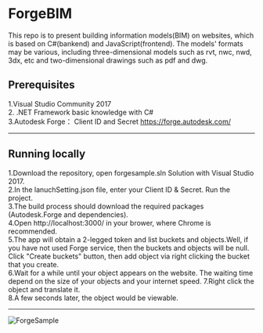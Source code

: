 # ForgeBIM
This repo is to present building information models(BIM) on websites, which is based on C#(bankend) and JavaScript(frontend). The models' formats may be various, including three-dimensional models such as rvt, nwc, nwd, 3dx, etc and two-dimensional drawings such as pdf and dwg. 

## Prerequisites
1.Visual Studio Community 2017  
2. .NET Framework basic knowledge with C#  
3.Autodesk Forge： Client ID and Secret https://forge.autodesk.com/  
****

## Running locally  
1.Download the repository, open forgesample.sln Solution with Visual Studio 2017.   
2.In the lanuchSetting.json file, enter your Client ID & Secret. Run the project.  
3.The build process should download the required packages (Autodesk.Forge and dependencies).   
4.Open http://localhost:3000/ in your brower, where Chrome is recommended.  
5.The app will obtain a 2-legged token and list buckets and objects.Well, if you have not used Forge service, then the buckets and objects will be null. Click "Create buckets" button, then add object via right clicking the bucket that you create.   
6.Wait for a while until your object appears on the website. The waiting time depend on the size of your objects and your internet speed.  7.Right click the object and translate it.  
8.A few seconds later, the object would be viewable.   
****

![ForgeSample](https://github.com/cunyizju/ForgeBIMDeveloping/blob/master/sample.png)

